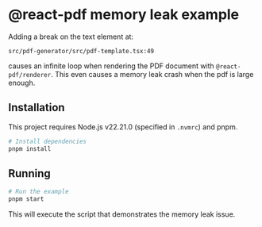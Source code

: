 # @react-pdf memory leak example

Adding a break on the text element at:

```
src/pdf-generator/src/pdf-template.tsx:49
```

causes an infinite loop when rendering the PDF document with `@react-pdf/renderer`.
This even causes a memory leak crash when the pdf is large enough.

## Installation

This project requires Node.js v22.21.0 (specified in `.nvmrc`) and pnpm.

```bash
# Install dependencies
pnpm install
```

## Running

```bash
# Run the example
pnpm start
```

This will execute the script that demonstrates the memory leak issue.
